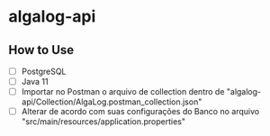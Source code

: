 # algalog-api

## How to Use

* [ ] PostgreSQL 
* [ ] Java 11 
* [ ] Importar no Postman o arquivo de collection dentro de "algalog-api/Collection/AlgaLog.postman_collection.json" 
* [ ] Alterar de acordo com suas configurações do Banco no arquivo "src/main/resources/application.properties"
